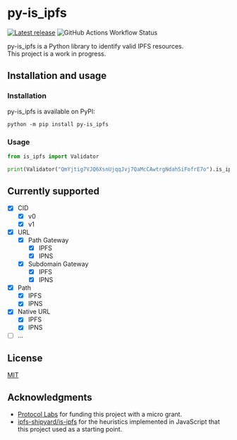 # py-is_ipfs
[![Latest release](https://img.shields.io/pypi/v/py-is_ipfs?color=blue&label=release)](https://github.com/Barabazs/py-is_ipfs/releases/latest) ![GitHub Actions Workflow Status](https://img.shields.io/github/actions/workflow/status/barabazs/py-is_ipfs/.github%2Fworkflows%2Ftest.yml?logo=github&label=Tests)

py-is_ipfs is a Python library to identify valid IPFS resources.  
This project is a work in progress.

## Installation and usage
### Installation
py-is_ipfs is available on PyPI:

`python -m pip install py-is_ipfs`

### Usage

```python
from is_ipfs import Validator

print(Validator("QmYjtig7VJQ6XsnUjqqJvj7QaMcCAwtrgNdahSiFofrE7o").is_ipfs())
```
## Currently supported
* [x] CID
  * [x] v0
  * [x] v1
* [x] URL
  * [x] Path Gateway
    * [x] IPFS
    * [x] IPNS
  * [x] Subdomain Gateway
    * [x] IPFS
    * [x] IPNS
* [x] Path
  * [x] IPFS
  * [x] IPNS
* [x] Native URL
  * [x] IPFS
  * [x] IPNS
* [ ] ...

## License
[MIT](https://github.com/Barabazs/py-is_ipfs/blob/main/LICENSE)

## Acknowledgments
* [Protocol Labs](https://protocol.ai/) for funding this project with a micro grant.
* [ipfs-shipyard/is-ipfs](https://github.com/ipfs-shipyard/is-ipfs) for the heuristics implemented in JavaScript that this project used as a starting point.

